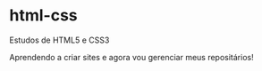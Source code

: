 # html-css
 Estudos de HTML5 e CSS3

 Aprendendo a criar sites e agora vou gerenciar meus repositários!